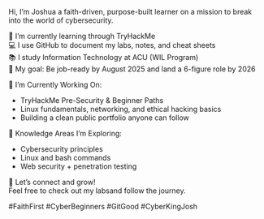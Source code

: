 Hi, I’m Joshua a faith-driven, purpose-built learner on a mission to break into the world of cybersecurity.

🔐 I’m currently learning through TryHackMe  
💻 I use GitHub to document my labs, notes, and cheat sheets  
📚 I study Information Technology at ACU (WIL Program)  
🎯 My goal: Be job-ready by August 2025 and land a 6-figure role by 2026


🌱 I’m Currently Working On:
- TryHackMe Pre-Security & Beginner Paths
- Linux fundamentals, networking, and ethical hacking basics
- Building a clean public portfolio anyone can follow


🧠 Knowledge Areas I’m Exploring:
- Cybersecurity principles
- Linux and bash commands
- Web security + penetration testing

📌 Let’s connect and grow!  
Feel free to check out my labsand follow the journey.

#FaithFirst #CyberBeginners #GitGood #CyberKingJosh
